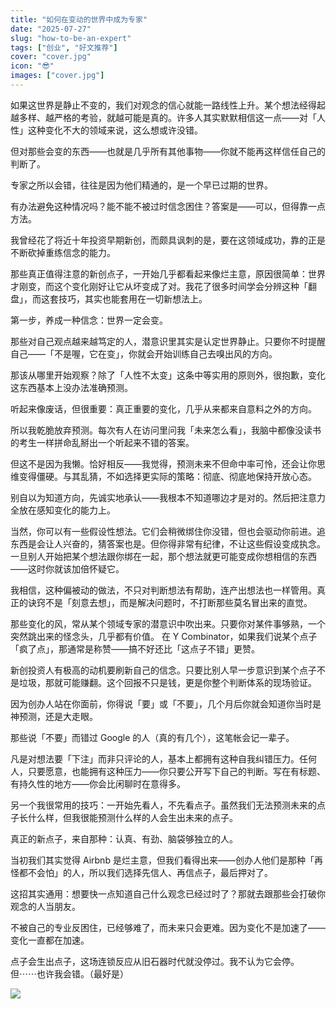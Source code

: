 ```yaml
---
title: "如何在变动的世界中成为专家"
date: "2025-07-27"
slug: "how-to-be-an-expert"
tags: ["创业", "好文推荐"]
cover: "cover.jpg"
icon: "😎"
images: ["cover.jpg"]
---
```

如果这世界是静止不变的，我们对观念的信心就能一路线性上升。某个想法经得起越多样、越严格的考验，就越可能是真的。许多人其实默默相信这一点——对「人性」这种变化不大的领域来说，这么想或许没错。



但对那些会变的东西——也就是几乎所有其他事物——你就不能再这样信任自己的判断了。



专家之所以会错，往往是因为他们精通的，是一个早已过期的世界。



有办法避免这种情况吗？能不能不被过时信念困住？答案是——可以，但得靠一点方法。



我曾经花了将近十年投资早期新创，而颇具讽刺的是，要在这领域成功，靠的正是不断砍掉重练信念的能力。



那些真正值得注意的新创点子，一开始几乎都看起来像烂主意，原因很简单：世界才刚变，而这个变化刚好让它从坏变成了对。我花了很多时间学会分辨这种「翻盘」，而这套技巧，其实也能套用在一切新想法上。



第一步，养成一种信念：世界一定会变。



那些对自己观点越来越笃定的人，潜意识里其实是认定世界静止。只要你不时提醒自己——「不是喔，它在变」，你就会开始训练自己去嗅出风的方向。



那该从哪里开始观察？除了「人性不太变」这条中等实用的原则外，很抱歉，变化这东西基本上没办法准确预测。



听起来像废话，但很重要：真正重要的变化，几乎从来都来自意料之外的方向。



所以我乾脆放弃预测。每次有人在访问里问我「未来怎么看」，我脑中都像没读书的考生一样拼命乱掰出一个听起来不错的答案。



但这不是因为我懒。恰好相反——我觉得，预测未来不但命中率可怜，还会让你思维变得僵硬。与其乱猜，不如选择更实际的策略：彻底、彻底地保持开放心态。



别自以为知道方向，先诚实地承认——我根本不知道哪边才是对的。然后把注意力全放在感知变化的能力上。



当然，你可以有一些假设性想法。它们会稍微绑住你没错，但也会驱动你前进。追东西是会让人兴奋的，猜答案也是。但你得非常有纪律，不让这些假设变成执念。
一旦别人开始把某个想法跟你绑在一起，那个想法就更可能变成你想相信的东西——这时你就该加倍怀疑它。



我相信，这种偏被动的做法，不只对判断想法有帮助，连产出想法也一样管用。真正的诀窍不是「刻意去想」，而是解决问题时，不打断那些莫名冒出来的直觉。



那些变化的风，常从某个领域专家的潜意识中吹出来。只要你对某件事够熟，一个突然跳出来的怪念头，几乎都有价值。
在 Y Combinator，如果我们说某个点子「疯了点」，那通常是称赞——搞不好还比「这点子不错」更赞。



新创投资人有极高的动机要刷新自己的信念。只要比别人早一步意识到某个点子不是垃圾，那就可能赚翻。这个回报不只是钱，更是你整个判断体系的现场验证。



因为创办人站在你面前，你得说「要」或「不要」，几个月后你就会知道你当时是神预测，还是大走眼。



那些说「不要」而错过 Google 的人（真的有几个），这笔帐会记一辈子。



凡是对想法要「下注」而非只评论的人，基本上都拥有这种自我纠错压力。任何人，只要愿意，也能拥有这种压力——你只要公开写下自己的判断。写在有标题、有持久性的地方——你会比闲聊时在意得多。



另一个我很常用的技巧：一开始先看人，不先看点子。虽然我们无法预测未来的点子长什么样，但我很能预测什么样的人会生出未来的点子。



真正的新点子，来自那种：认真、有劲、脑袋够独立的人。



当初我们其实觉得 Airbnb 是烂主意，但我们看得出来——创办人他们是那种「再怪都不会怕」的人，所以我们选择先信人、再信点子，最后押对了。



这招其实通用：想要快一点知道自己什么观念已经过时了？那就去跟那些会打破你观念的人当朋友。



不被自己的专业反困住，已经够难了，而未来只会更难。因为变化不是加速了——变化一直都在加速。



点子会生出点子，这场连锁反应从旧石器时代就没停过。我不认为它会停。
但⋯⋯也许我会错。（最好是）




![](https://prod-files-secure.s3.us-west-2.amazonaws.com/112d0858-5090-4d34-a606-b75eb8d65fd2/46476355-9cf3-4e99-9b7a-3531bc426380/1000202064.png?X-Amz-Algorithm=AWS4-HMAC-SHA256&X-Amz-Content-Sha256=UNSIGNED-PAYLOAD&X-Amz-Credential=ASIAZI2LB4665UAMFTF3%2F20250830%2Fus-west-2%2Fs3%2Faws4_request&X-Amz-Date=20250830T074245Z&X-Amz-Expires=3600&X-Amz-Security-Token=IQoJb3JpZ2luX2VjEHgaCXVzLXdlc3QtMiJHMEUCIQDhuHC5e6FhwVMioTQBlU8Y4qK7sDv5ohan3cIJ77OeZwIgatKjMUVKCix8HtEgw5y8LX%2BQP5LJEZ2P4awoknMmxSMqiAQI0P%2F%2F%2F%2F%2F%2F%2F%2F%2F%2FARAAGgw2Mzc0MjMxODM4MDUiDHsKBzRjuA%2FQ8fZFxSrcA8VoTwolEWaQq7BFRV8yPJ3C2x%2BO9eUzKX3TVcfV1Tuu0gm3XUMl7oP6NSr6JJUSSutopZMJyldTokDFFQv1BSM15P9MRzdU8VLzSPAOPS1uUNHQs%2FJPlhze9GqF525ebrKMCcYKgS%2BEr8kai%2BJCp2X8lUtzl1qu4SdPPElXhrX5oXlHbTJpSXb0EjRUr47WZT38s7ny%2FTPSnmfRGlzsgKPNq5QpqailL85Wkk%2FlUpwlnPkjhMF%2BbTx2Db%2BSYSTx%2BviNKAyI8AVsPiNUc59Gc%2B%2B8Qw2ssX6I54wyj9xfe14pRL%2BQju1AFbB85gzDsHr4kjEcDR6A61wg4gsXJY6VSXDL4IsYjk3kixDWx8ZwqrWr6%2BwczDp66WHhkKIDUU8H9H50oE4l3gTcmNxhj2mDfcbP6LozerarwyGysyTw5lIF3VM9SJDepx574Jk9xTo2s0l6XuhoUmllMfD5QTFCMis4W1Y2NVzhRJGH9T64vzeZrpvj2sLhIp1sDQYpAR6RCN1%2BKmol2agiaqHkhkYnY03lGFL5m3N4S6fL6ynNMClZ5s1TD5AEbs8%2B1f3ORAdIt%2BFNVxi15kCC2oql4dH6MW6vAs%2FC5Jo%2Fvs0Ri4I5REsfHQXxz5GzExHQKtnbMPfLysUGOqUB37eQHSVhrZQNjo5IZ28eQNz7LO%2BFkUf%2FLqwLulBvXV664q%2FnyH81xn47xNqD6mz4xXmuiZjjVZFfrETwU3VI4ea6o%2B0MqjiPnvPmLuEstVU3WKdWVilKXGTQjm3CsqQQ2%2FmjOagdJ%2FlUEgbMOYndf%2BefIAle2PpzujkRXWrpqZvMkoISk%2BvsZAxY7JGLw1TrMBmAxk6OhvZY8CDocKltAdPEX7EX&X-Amz-Signature=ad9e231a0fafd0467007e0f4dc0eb5485b8cf1373a2c1f0cdf28ba200215713e&X-Amz-SignedHeaders=host&x-amz-checksum-mode=ENABLED&x-id=GetObject)

